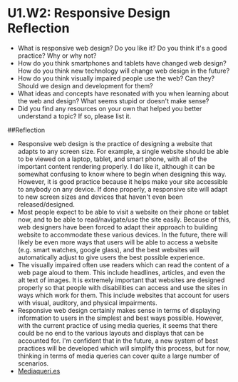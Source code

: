 # U1.W2: Responsive Design Reflection

* What is responsive web design? Do you like it?  Do you think it's a good practice? Why or why not?
* How do you think smartphones and tablets have changed web design? How do you think new technology will change web design in the future?
* How do you think visually impaired people use the web? Can they? Should we design and development for them?
* What ideas and concepts have resonated with you when learning about the web and design? What seems stupid or doesn't make sense?
* Did you find any resources on your own that helped you better understand a topic? If so, please list it.

##Reflection
* Responsive web design is the practice of designing a website that adapts to any screen size. For example, a single website should be able to be viewed on a laptop, tablet, and smart phone, with all of the important content rendering properly. I do like it, although it can be somewhat confusing to know where to begin when designing this way. However, it is good practice because it helps make your site accessible to anybody on any device. If done properly, a responsive site will adapt to new screen sizes and devices that haven't even been released/designed.
* Most people expect to be able to visit a website on their phone or tablet now, and to be able to read/navigate/use the site easily. Because of this, web designers have been forced to adapt their approach to building website to accommodate these various devices. In the future, there will likely be even more ways that users will be able to access a website (e.g. smart watches, google glass), and the best websites will automatically adjust to give users the best possible experience.
* The visually impaired often use readers which can read the content of a web page aloud to them. This include headlines, articles, and even the alt text of images. It is extremely important that websites are designed properly so that people with disabilities can access and use the sites in ways which work for them. This include websites that account for users with visual, auditory, and physical impairments.
* Responsive web design certainly makes sense in terms of displaying information to users in the simplest and best ways possible. However, with the current practice of using media queries, it seems that there could be no end to the various layouts and displays that can be accounted for. I'm confident that in the future, a new system of best practices will be developed which will simplify this process, but for now, thinking in terms of media queries can cover quite a large number of scenarios.
* [Mediaqueri.es](http://mediaqueri.es/ "Media Queries")